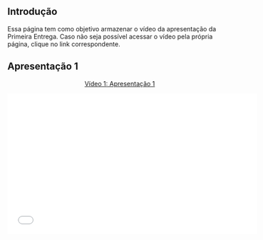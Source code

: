 ## Introdução

Essa página tem como objetivo armazenar o vídeo da apresentação da Primeira Entrega. Caso não seja possível acessar o vídeo pela própria página, clique no link correspondente.

## Apresentação 1

<div align="center">
<p style="text-align: center"><a href="link" target="blanket">Vídeo 1: Apresentação 1</a></p>
<iframe width="560" height="315" src="link" title="YouTube video player" frameborder="0" allow="accelerometer; autoplay; clipboard-write; encrypted-media; gyroscope; picture-in-picture; web-share" referrerpolicy="strict-origin-when-cross-origin" allowfullscreen></iframe>


